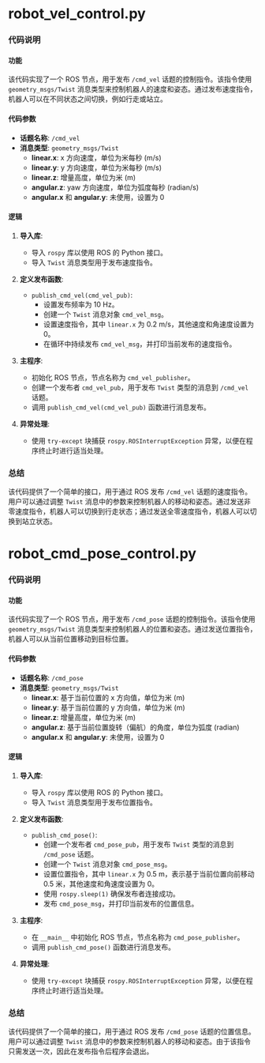 # robot_vel_control.py

### 代码说明

#### 功能

该代码实现了一个 ROS 节点，用于发布 `/cmd_vel` 话题的控制指令。该指令使用 `geometry_msgs/Twist` 消息类型来控制机器人的速度和姿态。通过发布速度指令，机器人可以在不同状态之间切换，例如行走或站立。

#### 代码参数

- **话题名称**: `/cmd_vel`
- **消息类型**: `geometry_msgs/Twist`
  - **linear.x**: x 方向速度，单位为米每秒 (m/s)
  - **linear.y**: y 方向速度，单位为米每秒 (m/s)
  - **linear.z**: 增量高度，单位为米 (m)
  - **angular.z**: yaw 方向速度，单位为弧度每秒 (radian/s)
  - **angular.x** 和 **angular.y**: 未使用，设置为 0

#### 逻辑

1. **导入库**:
   - 导入 `rospy` 库以使用 ROS 的 Python 接口。
   - 导入 `Twist` 消息类型用于发布速度指令。

2. **定义发布函数**:
   - `publish_cmd_vel(cmd_vel_pub)`:
     - 设置发布频率为 10 Hz。
     - 创建一个 `Twist` 消息对象 `cmd_vel_msg`。
     - 设置速度指令，其中 `linear.x` 为 0.2 m/s，其他速度和角速度设置为 0。
     - 在循环中持续发布 `cmd_vel_msg`，并打印当前发布的速度指令。

3. **主程序**:
   - 初始化 ROS 节点，节点名称为 `cmd_vel_publisher`。
   - 创建一个发布者 `cmd_vel_pub`，用于发布 `Twist` 类型的消息到 `/cmd_vel` 话题。
   - 调用 `publish_cmd_vel(cmd_vel_pub)` 函数进行消息发布。

4. **异常处理**:
   - 使用 `try-except` 块捕获 `rospy.ROSInterruptException` 异常，以便在程序终止时进行适当处理。

### 总结

该代码提供了一个简单的接口，用于通过 ROS 发布 `/cmd_vel` 话题的速度指令。用户可以通过调整 `Twist` 消息中的参数来控制机器人的移动和姿态。通过发送非零速度指令，机器人可以切换到行走状态；通过发送全零速度指令，机器人可以切换到站立状态。

# robot_cmd_pose_control.py

### 代码说明

#### 功能

该代码实现了一个 ROS 节点，用于发布 `/cmd_pose` 话题的控制指令。该指令使用 `geometry_msgs/Twist` 消息类型来控制机器人的位置和姿态。通过发送位置指令，机器人可以从当前位置移动到目标位置。

#### 代码参数

- **话题名称**: `/cmd_pose`
- **消息类型**: `geometry_msgs/Twist`
  - **linear.x**: 基于当前位置的 x 方向值，单位为米 (m)
  - **linear.y**: 基于当前位置的 y 方向值，单位为米 (m)
  - **linear.z**: 增量高度，单位为米 (m)
  - **angular.z**: 基于当前位置旋转（偏航）的角度，单位为弧度 (radian)
  - **angular.x** 和 **angular.y**: 未使用，设置为 0

#### 逻辑

1. **导入库**:
   - 导入 `rospy` 库以使用 ROS 的 Python 接口。
   - 导入 `Twist` 消息类型用于发布位置指令。

2. **定义发布函数**:
   - `publish_cmd_pose()`:
     - 创建一个发布者 `cmd_pose_pub`，用于发布 `Twist` 类型的消息到 `/cmd_pose` 话题。
     - 创建一个 `Twist` 消息对象 `cmd_pose_msg`。
     - 设置位置指令，其中 `linear.x` 为 0.5 m，表示基于当前位置向前移动 0.5 米，其他速度和角速度设置为 0。
     - 使用 `rospy.sleep(1)` 确保发布者连接成功。
     - 发布 `cmd_pose_msg`，并打印当前发布的位置信息。

3. **主程序**:
   - 在 `__main__` 中初始化 ROS 节点，节点名称为 `cmd_pose_publisher`。
   - 调用 `publish_cmd_pose()` 函数进行消息发布。

4. **异常处理**:
   - 使用 `try-except` 块捕获 `rospy.ROSInterruptException` 异常，以便在程序终止时进行适当处理。

### 总结

该代码提供了一个简单的接口，用于通过 ROS 发布 `/cmd_pose` 话题的位置信息。用户可以通过调整 `Twist` 消息中的参数来控制机器人的移动和姿态。由于该指令只需发送一次，因此在发布指令后程序会退出。